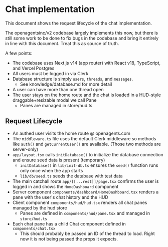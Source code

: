 # Chat implementation

This document shows the request lifecycle of the chat implementation. 

The openagentsinc/v2 codebase largely implements this now, but there is still some work to be done to fix bugs in the codebase and bring it entirely in line with this document. Treat this as source of truth.

A few points:
- The codebase uses Next.js v14 (app router) with React v18, TypeScript, and Vercel Postgres
- All users must be logged in via Clerk
- Database structure is simply `users`, `threads`, and `messages`.
  - See knowledge/database.md for more detail
- A user can have more than one thread open
- The user stays on the home route and the chat is loaded in a HUD-style draggable+resizable modal we call Pane 
  - Panes are managed in store/hud.ts

## Request Lifecycle
- An authed user visits the home route @ openagents.com
- The `middleware.ts` file uses the default Clerk middleware so methods like `auth()` and `getCurrentUser()` are available. (Those two methods are server-only)
- `app/layout.tsx` calls `initDatabase()` to initialize the database connection and ensure seed data is present (temporary)
  - `initDatabase()` in `lib/init-db.ts` ensures the `seed()` function runs only once when the app starts
  - `lib/db/seed.ts` seeds the database with test data
- The main catchall route `app/[[...rest]]/page.tsx` confirms the user is logged in and shows the `HomeDashboard` component
- Server component `components/dashboard/HomeDashboard.tsx` renders a pane with the user's chat history and the HUD
- Client component `components/hud/hud.tsx` renders all chat panes managed by the hud store
  - Panes are defined in `components/hud/pane.tsx` and managed in `store/hud.ts`
- Each chat pane has a child Chat component defined in `components/chat.tsx` 
  - This should probably be passed an ID of the thread to load. Right now it is not being passed the props it expects.

